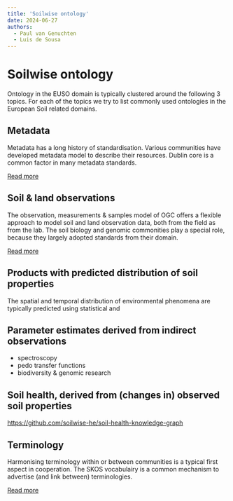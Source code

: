 ```yaml
---
title: 'Soilwise ontology'
date: 2024-06-27
authors:
  - Paul van Genuchten
  - Luis de Sousa
---
```


# Soilwise ontology

Ontology in the EUSO domain is typically clustered around the following 3 topics. For each of the topics we try to list commonly used ontologies in the European Soil related domains.

## Metadata

Metadata has a long history of standardisation. Various communities have developed metadata model to describe their resources.
Dublin core is a common factor in many metadata standards.

[Read more](./metadata.md)

## Soil & land observations

The observation, measurements & samples model of OGC offers a flexible approach to model soil and land observation data, both from the field as from the lab. The soil biology and genomic commonities play a special role, because they largely adopted standards from their domain.

[Read more](./soil-observations.md)

## Products with predicted distribution of soil properties

The spatial and temporal distribution of environmental phenomena are typically predicted using statistical and 

## Parameter estimates derived from indirect observations

- spectroscopy
- pedo transfer functions
- biodiversity & genomic research

## Soil health, derived from (changes in) observed soil properties

https://github.com/soilwise-he/soil-health-knowledge-graph

## Terminology

Harmonising terminology within or between communities is a typical first aspect in cooperation. The SKOS vocabulairy is a common mechanism to advertise (and link between) terminologies.  

[Read more](./terminology.md)